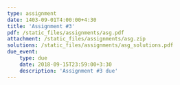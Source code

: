 ```yaml
---
type: assignment
date: 1403-09-01T4:00:00+4:30
title: 'Assignment #3'
pdf: /static_files/assignments/asg.pdf
attachment: /static_files/assignments/asg.zip
solutions: /static_files/assignments/asg_solutions.pdf
due_event: 
    type: due
    date: 2018-09-15T23:59:00+3:30
    description: 'Assignment #3 due'
---
```

